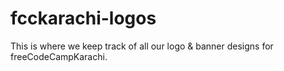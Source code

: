 # fcckarachi-logos
This is where we keep track of all our logo &amp; banner designs for freeCodeCampKarachi.

